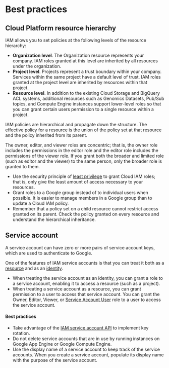 # Best practices

## Cloud Platform resource hierarchy

IAM allows you to set policies at the following levels of the resource hierarchy:

* **Organization level**. The Organization resource represents your company. IAM roles granted at this level are inherited by all resources under the organization.
* **Project level**. Projects represent a trust boundary within your company. Services within the same project have a default level of trust. IAM roles granted at the project level are inherited by resources within that project.
* **Resource level**. In addition to the existing Cloud Storage and BigQuery ACL systems, additional resources such as Genomics Datasets, Pub/Sub topics, and Compute Engine instances support lower-level roles so that you can grant certain users permission to a single resource within a project.

IAM policies are hierarchical and propagate down the structure. The effective policy for a resource is the union of the policy set at that resource and the policy inherited from its parent.

The owner, editor, and viewer roles are concentric; that is, the owner role includes the permissions in the editor role and the editor role includes the permissions of the viewer role. If you grant both the broader and limited role \(such as editor and the viewer\) to the same person, only the broader role is granted to them.

* Use the security principle of [least privilege](https://en.wikipedia.org/wiki/Principle_of_least_privilege) to grant Cloud IAM roles; that is, only give the least amount of access necessary to your resources.
* Grant roles to a Google group instead of to individual users when possible. It is easier to manage members in a Google group than to update a Cloud IAM policy.
* Remember that a policy set on a child resource cannot restrict access granted on its parent. Check the policy granted on every resource and understand the hierarchical inheritance.

## Service account

A service account can have zero or more pairs of service account keys, which are used to authenticate to Google.

One of the features of IAM service accounts is that you can treat it both as a [resource](https://cloud.google.com/iam/docs/overview#resource) and as an [identity](https://cloud.google.com/iam/docs/overview#concepts_related_to_identity).

* When treating the service account as an identity, you can grant a role to a service account, enabling it to access a resource \(such as a project\).
* When treating a service account as a resource, you can grant permission to a user to access that service account. You can grant the Owner, Editor, Viewer, or [Service Account User](https://cloud.google.com/iam/docs/service-accounts#the_service_account_user_role) role to a user to access the service account.

#### Best practices

* Take advantage of the [IAM service account API](https://cloud.google.com/iam/reference/rest/v1/projects.serviceAccounts.keys) to implement key rotation.
* Do not delete service accounts that are in use by running instances on Google App Engine or Google Compute Engine.
* Use the display name of a service account to keep track of the service accounts. When you create a service account, populate its display name with the purpose of the service account.


